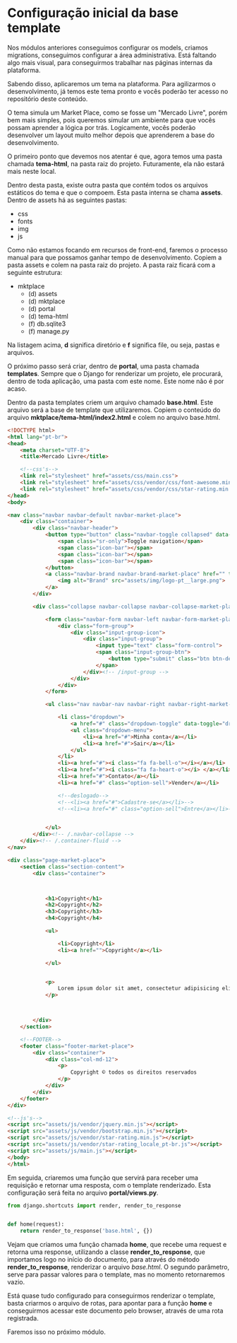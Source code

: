 # Configuração inicial da base template

Nos módulos anteriores conseguimos configurar os models, criamos migrations, conseguimos configurar a área administrativa. Está faltando algo mais visual, para conseguirmos trabalhar nas páginas internas da plataforma.

Sabendo disso, aplicaremos um tema na plataforma. Para agilizarmos o desenvolvimento, já temos este tema pronto e vocês poderão ter acesso no repositório deste conteúdo.

O tema simula um Market Place, como se fosse um "Mercado Livre", porém bem mais simples, pois queremos simular um ambiente para que vocês possam aprender a lógica por trás. Logicamente, vocês poderão desenvolver um layout muito melhor depois que aprenderem a base do desenvolvimento.

O primeiro ponto que devemos nos atentar é que, agora temos uma pasta chamada **tema-html**, na pasta raiz do projeto. Futuramente, ela não estará mais neste local.

Dentro desta pasta, existe outra pasta que contém todos os arquivos estáticos do tema e que o compoem. Esta pasta interna se chama **assets**. Dentro de assets há as seguintes pastas:

* css
* fonts
* img
* js

Como não estamos focando em recursos de front-end, faremos o processo manual para que possamos ganhar tempo de desenvolvimento. Copiem a pasta assets e colem na pasta raiz do projeto. A pasta raiz ficará com a seguinte estrutura:

* mktplace
	* (d) assets
	* (d) mktplace
	* (d) portal
	* (d) tema-html
	* (f) db.sqlite3
	* (f) manage.py

Na listagem acima, **d** significa diretório e **f** significa file, ou seja, pastas e arquivos.

O próximo passo será criar, dentro de **portal**, uma pasta chamada **templates**. Sempre que o Django for renderizar um projeto, ele procurará, dentro de toda aplicação, uma pasta com este nome. Este nome não é por acaso.

Dentro da pasta templates criem um arquivo chamado **base.html**. Este arquivo será a base de template que utilizaremos. Copiem o conteúdo do arquivo **mktplace/tema-html/index2.html** e colem no arquivo base.html.

```html
<!DOCTYPE html>
<html lang="pt-br">
<head>
    <meta charset="UTF-8">
    <title>Mercado Livre</title>

    <!--css's-->
    <link rel="stylesheet" href="assets/css/main.css">
    <link rel="stylesheet" href="assets/css/vendor/css/font-awesome.min.css">
    <link rel="stylesheet" href="assets/css/vendor/css/star-rating.min.css">
</head>
<body>

<nav class="navbar navbar-default navbar-market-place">
    <div class="container">
        <div class="navbar-header">
            <button type="button" class="navbar-toggle collapsed" data-toggle="collapse" data-target="#bs-example-navbar-market-place" aria-expanded="false">
                <span class="sr-only">Toggle navigation</span>
                <span class="icon-bar"></span>
                <span class="icon-bar"></span>
                <span class="icon-bar"></span>
            </button>
            <a class="navbar-brand navbar-brand-market-place" href="" title="Mercadp Livre" target="_blank" rel="nofollow">
                <img alt="Brand" src="assets/img/logo-pt__large.png">
            </a>
        </div>

        <div class="collapse navbar-collapse navbar-collapse-market-place" id="bs-example-navbar-market-place">

            <form class="navbar-form navbar-left navbar-form-market-place">
                <div class="form-group">
                    <div class="input-group-icon">
                        <div class="input-group">
                            <input type="text" class="form-control">
                            <span class="input-group-btn">
                                <button type="submit" class="btn btn-default"><i class="fa fa-search"></i></button>
                            </span>
                        </div><!-- /input-group -->
                    </div>
                </div>
            </form>

            <ul class="nav navbar-nav navbar-right navbar-right-market-place">

                <li class="dropdown">
                    <a href="#" class="dropdown-toggle" data-toggle="dropdown" role="button" aria-haspopup="true" aria-expanded="false"><span>CANDIDO_SOUZZA</span> <i class="fa fa-user-o"></i></a>
                    <ul class="dropdown-menu">
                        <li><a href="#">Minha conta</a></li>
                        <li><a href="#">Sair</a></li>
                    </ul>
                </li>
                <li><a href="#"><i class="fa fa-bell-o"></i></a></li>
                <li><a href="#"><i class="fa fa-heart-o"></i> </a></li>
                <li><a href="#">Contato</a></li>
                <li><a href="#" class="option-sell">Vender</a></li>

                <!--deslogado-->
                <!--<li><a href="#">Cadastre-se</a></li>-->
                <!--<li><a href="#" class="option-sell">Entre</a></li>-->


            </ul>
        </div><!-- /.navbar-collapse -->
    </div><!-- /.container-fluid -->
</nav>

<div class="page-market-place">
    <section class="section-content">
        <div class="container">



            <h1>Copyright</h1>
            <h2>Copyright</h2>
            <h3>Copyright</h3>
            <h4>Copyright</h4>

            <ul>

                <li>Copyright</li>
                <li><a href="">Copyright</a></li>

            </ul>


            <p>
                Lorem ipsum dolor sit amet, consectetur adipisicing elit. Accusamus accusantium amet assumenda autem blanditiis dolores enim et eum expedita magni modi, molestiae neque obcaecati officiis quos repellat reprehenderit similique veniam?
            </p>



        </div>
    </section>

    <!--FOOTER-->
    <footer class="footer-market-place">
        <div class="container">
            <div class="col-md-12">
                <p>
                    Copyright © todos os direitos reservados
                </p>
            </div>
        </div>
    </footer>
</div>

<!--js's-->
<script src="assets/js/vendor/jquery.min.js"></script>
<script src="assets/js/vendor/bootstrap.min.js"></script>
<script src="assets/js/vendor/star-rating.min.js"></script>
<script src="assets/js/vendor/star-rating_locale_pt-br.js"></script>
<script src="assets/js/main.js"></script>
</body>
</html>
```

Em seguida, criaremos uma função que servirá para receber uma requisição e retornar uma resposta, com o template renderizado. Esta configuração será feita no arquivo **portal/views.py**.

```python
from django.shortcuts import render, render_to_response


def home(request):
    return render_to_response('base.html', {})
```

Vejam que criamos uma função chamada **home**, que recebe uma request e retorna uma response, utilizando a classe **render_to_response**, que importamos logo no início do documento, para através do método **render_to_response**, renderizar o arquivo *base.html*. O segundo parâmetro, serve para passar valores para o template, mas no momento retornaremos vazio.

Está quase tudo configurado para conseguirmos renderizar o template, basta criarmos o arquivo de rotas, para apontar para a função **home** e conseguirmos acessar este documento pelo browser, através de uma rota registrada.

Faremos isso no próximo módulo.